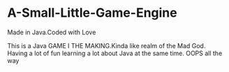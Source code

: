 # A-Small-Little-Game-Engine
Made in Java.Coded with Love

This is a Java GAME I THE MAKING.Kinda like realm of the Mad God. Having a lot of fun learning a lot about Java at the same time.
OOPS all the way
